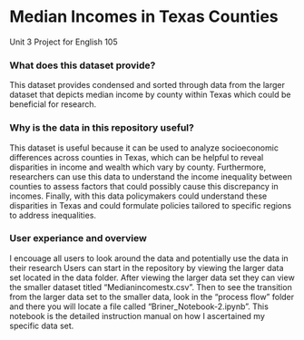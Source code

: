 # Median Incomes in Texas Counties
Unit 3 Project for English 105

### What does this dataset provide?
This dataset provides condensed and sorted through data from the larger dataset that depicts median income by county within Texas which could be beneficial for research. 

### Why is the data in this repository useful?
This dataset is useful because it can be used to analyze socioeconomic differences across counties in Texas, which can be helpful to reveal disparities in income and wealth which vary by county. Furthermore, researchers can use this data to understand the income inequality between counties to assess factors that could possibly cause this discrepancy in incomes. Finally, with this data policymakers could understand these disparities in Texas and could formulate policies tailored to specific regions to address inequalities. 

### User experiance and overview
I encouage all users to look around the data and potentially use the data in their research Users can start in the repository by viewing the larger data set located in the data folder. After viewing the larger data set they can view the smaller dataset titled “Medianincomestx.csv”. Then to see the transition from the larger data set to the smaller data, look in the “process flow” folder and there you will locate a file called “Briner_Notebook-2.ipynb”. This notebook is the detailed instruction manual on how I ascertained my specific data set.

